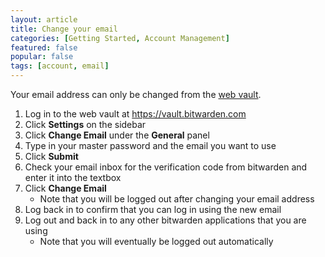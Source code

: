```yaml
---
layout: article
title: Change your email
categories: [Getting Started, Account Management]
featured: false
popular: false
tags: [account, email]
---
```


Your email address can only be changed from the [web vault](https://vault.bitwarden.com).

1. Log in to the web vault at <https://vault.bitwarden.com>
2. Click **Settings** on the sidebar 
3. Click **Change Email** under the **General** panel
4. Type in your master password and the email you want to use
5. Click **Submit**
6. Check your email inbox for the verification code from bitwarden and enter it into the textbox
7. Click **Change Email**
    - Note that you will be logged out after changing your email address
8. Log back in to confirm that you can log in using the new email
9. Log out and back in to any other bitwarden applications that you are using
   - Note that you will eventually be logged out automatically 
